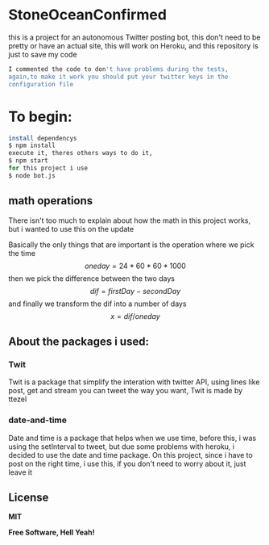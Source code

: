 

# StoneOceanConfirmed

  

this is a project for an autonomous Twitter posting bot, this don't need to be pretty or have an actual site, this will work on Heroku, and this repository is just to save my code

  

  ```sh
I commented the code to don't have problems during the tests, 
again,to make it work you should put your twitter keys in the 
configuration file
```

# To begin:
```sh
install dependencys
$ npm install
execute it, theres others ways to do it,
$ npm start
for this project i use
$ node bot.js
```



## math operations

There isn't too much to explain about how the math in this project works, but i wanted to use this on the update 

Basically the only things that are important is the operation where we pick the time
$$
one day =24*60*60*1000
$$
then we pick the difference between the two days
$$
dif=firstDay-secondDay
$$
and finally we transform the dif into a number of days
$$
x=dif/oneday
$$





## About the packages i used:

### Twit

Twit is a package that simplify the interation with twitter API, using lines like post, get and stream you can tweet the way you want, Twit is made by ttezel
  

### date-and-time

Date and time is a package that helps when we use time, before this, i was using the setInterval to tweet, but due some problems with heroku, i decided to use the date and time package.
On this project, since i have to post on the right time, i use this, if you don't need to worry about it, just leave it

## License

**MIT**


**Free Software, Hell Yeah!**
